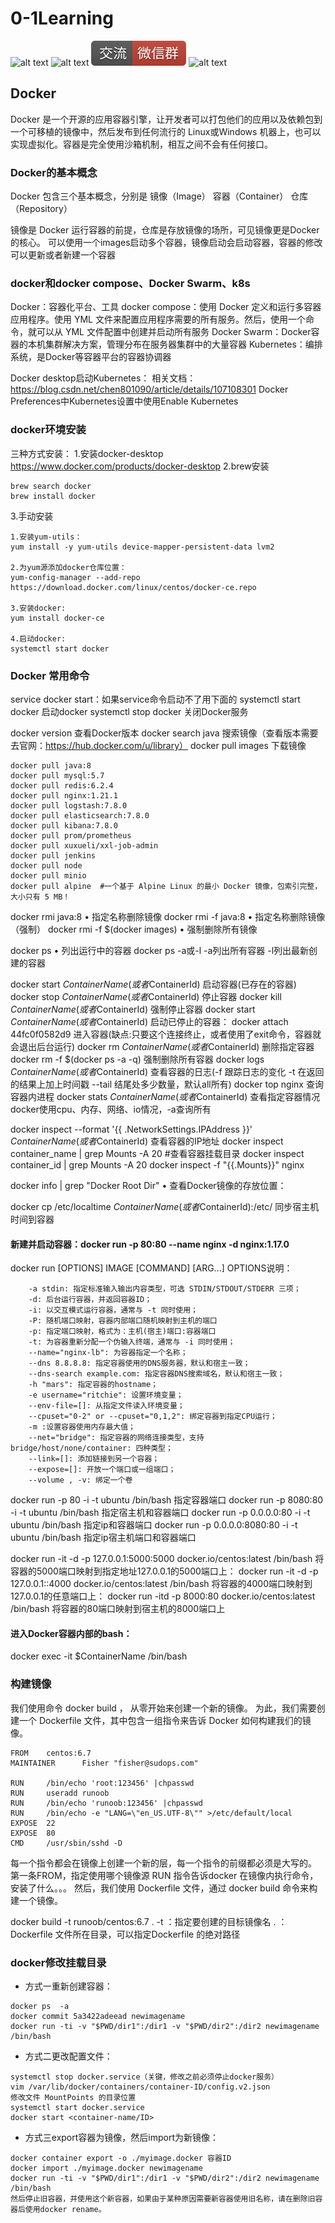 # 0-1Learning

![alt text](../../static/common/svg/luoxiaosheng.svg "公众号")
![alt text](../../static/common/svg/luoxiaosheng_learning.svg "学习")
![alt text](../../static/common/svg/luoxiaosheng_wechat.svg "微信")
![alt text](../../static/common/svg/luoxiaosheng_gitee.svg "码云")

## Docker
Docker 是一个开源的应用容器引擎，让开发者可以打包他们的应用以及依赖包到一个可移植的镜像中，然后发布到任何流行的 Linux或Windows 机器上，也可以实现虚拟化。容器是完全使用沙箱机制，相互之间不会有任何接口。

### Docker的基本概念
Docker 包含三个基本概念，分别是
镜像（Image）
容器（Container）
仓库（Repository）

镜像是 Docker 运行容器的前提，仓库是存放镜像的场所，可见镜像更是Docker的核心。
可以使用一个images启动多个容器，镜像启动会启动容器，容器的修改可以更新或者新建一个容器

### docker和docker compose、Docker Swarm、k8s
Docker：容器化平台、工具
docker compose：使用 Docker 定义和运行多容器应用程序。使用 YML 文件来配置应用程序需要的所有服务。然后，使用一个命令，就可以从 YML 文件配置中创建并启动所有服务
Docker Swarm：Docker容器的本机集群解决方案，管理分布在服务器集群中的大量容器
Kubernetes：编排系统，是Docker等容器平台的容器协调器

Docker desktop启动Kubernetes：
相关文档：https://blog.csdn.net/chen801090/article/details/107108301
Docker Preferences中Kubernetes设置中使用Enable Kubernetes

### docker环境安装
三种方式安装：
1.安装docker-desktop
https://www.docker.com/products/docker-desktop
2.brew安装
```
brew search docker
brew install docker
```
3.手动安装
```
1.安装yum-utils：
yum install -y yum-utils device-mapper-persistent-data lvm2

2.为yum源添加docker仓库位置：
yum-config-manager --add-repo https://download.docker.com/linux/centos/docker-ce.repo

3.安装docker:
yum install docker-ce

4.启动docker:
systemctl start docker
```

### Docker 常用命令
service docker start：如果service命令启动不了用下面的
systemctl start docker  启动docker
systemctl stop docker   关闭Docker服务

docker version          查看Docker版本
docker search java      搜索镜像（查看版本需要去官网：https://hub.docker.com/u/library）
docker pull images      下载镜像
```
docker pull java:8
docker pull mysql:5.7
docker pull redis:6.2.4
docker pull nginx:1.21.1
docker pull logstash:7.8.0
docker pull elasticsearch:7.8.0
docker pull kibana:7.8.0
docker pull prom/prometheus
docker pull xuxueli/xxl-job-admin
docker pull jenkins
docker pull node
docker pull minio
docker pull alpine  #一个基于 Alpine Linux 的最小 Docker 镜像，包索引完整，大小只有 5 MB！
```
docker rmi java:8       • 指定名称删除镜像
docker rmi -f java:8    • 指定名称删除镜像（强制）
docker rmi -f $(docker images)  • 强制删除所有镜像

docker ps           • 列出运行中的容器
docker ps -a或-l     -a列出所有容器	-l列出最新创建的容器

docker start $ContainerName(或者$ContainerId) 启动容器(已存在的容器)
docker stop $ContainerName(或者$ContainerId)  停止容器
docker kill $ContainerName(或者$ContainerId)  强制停止容器
docker start $ContainerName(或者$ContainerId) 启动已停止的容器：
docker attach 44fc0f0582d9                   进入容器(缺点:只要这个连接终止，或者使用了exit命令，容器就会退出后台运行)
docker rm $ContainerName(或者$ContainerId)    删除指定容器
docker rm -f $(docker ps -a -q)              强制删除所有容器
docker logs $ContainerName(或者$ContainerId)  查看容器的日志(-f 跟踪日志的变化 -t 在返回的结果上加上时间戳 --tail 结尾处多少数量，默认all所有)
docker top nginx    查询容器内进程
docker stats $ContainerName(或者$ContainerId) 查看指定容器情况docker使用cpu、内存、网络、io情况，-a查询所有

docker inspect --format '{{ .NetworkSettings.IPAddress }}' $ContainerName(或者$ContainerId) 查看容器的IP地址
docker inspect container_name | grep Mounts -A 20   #查看容器挂载目录
docker inspect container_id | grep Mounts -A 20
docker inspect -f "{{.Mounts}}" nginx

docker info | grep "Docker Root Dir"        • 查看Docker镜像的存放位置：

docker cp /etc/localtime $ContainerName(或者$ContainerId):/etc/   同步宿主机时间到容器


#### 新建并启动容器：docker run -p 80:80 --name nginx -d nginx:1.17.0
docker run [OPTIONS] IMAGE [COMMAND] [ARG...]
OPTIONS说明：
```
    -a stdin: 指定标准输入输出内容类型，可选 STDIN/STDOUT/STDERR 三项；
    -d: 后台运行容器，并返回容器ID；
    -i: 以交互模式运行容器，通常与 -t 同时使用；
    -P: 随机端口映射，容器内部端口随机映射到主机的端口
    -p: 指定端口映射，格式为：主机(宿主)端口:容器端口
    -t: 为容器重新分配一个伪输入终端，通常与 -i 同时使用；
    --name="nginx-lb": 为容器指定一个名称；
    --dns 8.8.8.8: 指定容器使用的DNS服务器，默认和宿主一致；
    --dns-search example.com: 指定容器DNS搜索域名，默认和宿主一致；
    -h "mars": 指定容器的hostname；
    -e username="ritchie": 设置环境变量；
    --env-file=[]: 从指定文件读入环境变量；
    --cpuset="0-2" or --cpuset="0,1,2": 绑定容器到指定CPU运行；
    -m :设置容器使用内存最大值；
    --net="bridge": 指定容器的网络连接类型，支持 bridge/host/none/container: 四种类型；
    --link=[]: 添加链接到另一个容器；
    --expose=[]: 开放一个端口或一组端口；
    --volume , -v: 绑定一个卷
```

docker run -p 80 -i -t ubuntu /bin/bash		指定容器端口
docker run -p 8080:80 -i -t ubuntu /bin/bash	指定宿主机和容器端口
docker run -p 0.0.0.0:80 -i -t ubuntu /bin/bash	指定ip和容器端口
docker run -p 0.0.0.0:8080:80 -i -t ubuntu /bin/bash	指定ip宿主机端口和容器端口

docker run -it -d -p 127.0.0.1:5000:5000 docker.io/centos:latest /bin/bash  将容器的5000端口映射到指定地址127.0.0.1的5000端口上：
docker run -it -d -p 127.0.0.1::4000 docker.io/centos:latest /bin/bash  将容器的4000端口映射到127.0.0.1的任意端口上：
docker run -itd -p 8000:80 docker.io/centos:latest /bin/bash    将容器的80端口映射到宿主机的8000端口上


#### 进入Docker容器内部的bash：
docker exec -it $ContainerName /bin/bash


### 构建镜像
我们使用命令 docker build ， 从零开始来创建一个新的镜像。
为此，我们需要创建一个 Dockerfile 文件，其中包含一组指令来告诉 Docker 如何构建我们的镜像。
```
FROM    centos:6.7
MAINTAINER      Fisher "fisher@sudops.com"

RUN     /bin/echo 'root:123456' |chpasswd
RUN     useradd runoob
RUN     /bin/echo 'runoob:123456' |chpasswd
RUN     /bin/echo -e "LANG=\"en_US.UTF-8\"" >/etc/default/local
EXPOSE  22
EXPOSE  80
CMD     /usr/sbin/sshd -D
```
每一个指令都会在镜像上创建一个新的层，每一个指令的前缀都必须是大写的。
第一条FROM，指定使用哪个镜像源
RUN 指令告诉docker 在镜像内执行命令，安装了什么。。。
然后，我们使用 Dockerfile 文件，通过 docker build 命令来构建一个镜像。

docker build -t runoob/centos:6.7 .
-t ：指定要创建的目标镜像名
. ：Dockerfile 文件所在目录，可以指定Dockerfile 的绝对路径

### docker修改挂载目录
- 方式一重新创建容器：
```
docker ps  -a
docker commit 5a3422adeead newimagename
docker run -ti -v "$PWD/dir1":/dir1 -v "$PWD/dir2":/dir2 newimagename /bin/bash
```

- 方式二更改配置文件：
```
systemctl stop docker.service（关键，修改之前必须停止docker服务）
vim /var/lib/docker/containers/container-ID/config.v2.json
修改文件 MountPoints 的目录位置
systemctl start docker.service
docker start <container-name/ID>
```

- 方式三export容器为镜像，然后import为新镜像：
```
docker container export -o ./myimage.docker 容器ID
docker import ./myimage.docker newimagename
docker run -ti -v "$PWD/dir1":/dir1 -v "$PWD/dir2":/dir2 newimagename /bin/bash
然后停止旧容器，并使用这个新容器，如果由于某种原因需要新容器使用旧名称，请在删除旧容器后使用docker rename。
```


